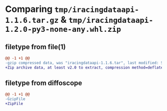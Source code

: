 # Comparing `tmp/iracingdataapi-1.1.6.tar.gz` & `tmp/iracingdataapi-1.2.0-py3-none-any.whl.zip`

## filetype from file(1)

```diff
@@ -1 +1 @@
-gzip compressed data, was "iracingdataapi-1.1.6.tar", last modified: Sun Mar 17 16:54:00 2024, max compression
+Zip archive data, at least v2.0 to extract, compression method=deflate
```

## filetype from diffoscope

```diff
@@ -1 +1 @@
-GzipFile
+ZipFile
```

